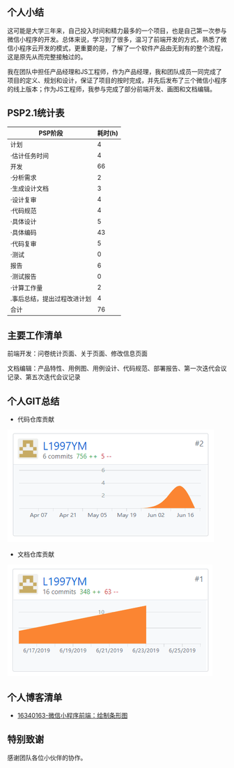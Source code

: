 ## 个人小结
   这可能是大学三年来，自己投入时间和精力最多的一个项目，也是自己第一次参与微信小程序的开发。总体来说，学习到了很多，温习了前端开发的方式，熟悉了微信小程序云开发的模式，更重要的是，了解了一个软件产品由无到有的整个流程，这是原先从而完整接触过的。
   
   我在团队中担任产品经理和JS工程师，作为产品经理，我和团队成员一同完成了项目的定义、规划和设计，保证了项目的按时完成，并先后发布了三个微信小程序的线上版本；作为JS工程师，我参与完成了部分前端开发、画图和文档编辑。

## PSP2.1统计表

| PSP阶段 | 耗时(h) |
| --------- | - |
| 计划 | 4 |
| ·估计任务时间 | 4 |
| 开发 | 66 |
| ·分析需求 | 2 |
| ·生成设计文档 | 3 |
| ·设计复审 | 4 |
| ·代码规范 | 4 |
| ·具体设计 | 5 |
| ·具体编码 | 43 |
| ·代码复审 | 5 |
| ·测试 | 0 |
| 报告 | 6 |
| ·测试报告 | 0 |
| ·计算工作量 | 2 |
| .事后总结，提出过程改进计划 | 4 |
| 合计 | 76 |

## 主要工作清单

前端开发：问卷统计页面、关于页面、修改信息页面

文档编辑：产品特性、用例图、用例设计、代码规范、部署报告、第一次迭代会议记录、第五次迭代会议记录

## 个人GIT总结
* 代码仓库贡献

![](contribution-image/Project-LYM.png)

* 文档仓库贡献

![](contribution-image/Dashboard-LYM.png)

## 个人博客清单
- [16340163-微信小程序前端：绘制条形图](https://blog.csdn.net/qq_36335657/article/details/93655796)

## 特别致谢
感谢团队各位小伙伴的协作。

